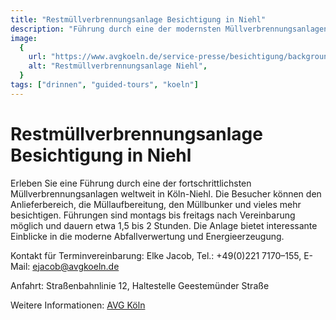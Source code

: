 ```yaml
---
title: "Restmüllverbrennungsanlage Besichtigung in Niehl"
description: "Führung durch eine der modernsten Müllverbrennungsanlagen der Welt"
image:
  {
    url: "https://www.avgkoeln.de/service-presse/besichtigung/backgrounds/AVG_Fuehrungen.jpg",
    alt: "Restmüllverbrennungsanlage Niehl",
  }
tags: ["drinnen", "guided-tours", "koeln"]
---
```


# Restmüllverbrennungsanlage Besichtigung in Niehl

Erleben Sie eine Führung durch eine der fortschrittlichsten Müllverbrennungsanlagen weltweit in Köln-Niehl. Die Besucher können den Anlieferbereich, die Müllaufbereitung, den Müllbunker und vieles mehr besichtigen. Führungen sind montags bis freitags nach Vereinbarung möglich und dauern etwa 1,5 bis 2 Stunden. Die Anlage bietet interessante Einblicke in die moderne Abfallverwertung und Energieerzeugung.

Kontakt für Terminvereinbarung:
Elke Jacob, Tel.: +49(0)221 7170–155, E-Mail: ejacob@avgkoeln.de

Anfahrt: Straßenbahnlinie 12, Haltestelle Geestemünder Straße

Weitere Informationen: [AVG Köln](https://www.avgkoeln.de/service-presse/besichtigung)
